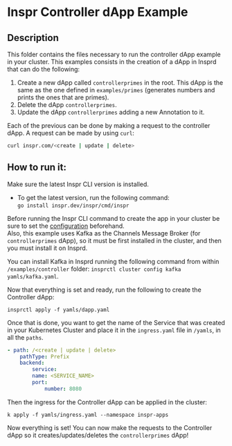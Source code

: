 # Inspr Controller dApp Example

## Description

This folder contains the files necessary to run the controller dApp example in your cluster. This examples consists in the creation of a dApp in Insprd that can do the following:

1. Create a new dApp called `controllerprimes` in the root. This dApp is the same as the one defined in `examples/primes` (generates numbers and prints the ones that are primes).
2. Delete the dApp `controllerprimes`.
3. Update the dApp `controllerprimes` adding a new Annotation to it.

Each of the previous can be done by making a request to the controller dApp. A request can be made by using `curl`:  
```zsh
curl inspr.com/<create | update | delete>
```

## How to run it:

Make sure the latest Inspr CLI version is installed.

- To get the latest version, run the following command:  
  `go install inspr.dev/inspr/cmd/inspr`

Before running the Inspr CLI command to create the app in your cluster be sure to set the [configuration](../../docs/readme.md) beforehand.  
Also, this example uses Kafka as the Channels Message Broker (for `controllerprimes` dApp), so it must be first installed in the cluster, and then you must install it on Insprd.  

You can install Kafka in Insprd running the following command from within `/examples/controller` folder:
`insprctl cluster config kafka yamls/kafka.yaml`. 

Now that everything is set and ready, run the following to create the Controller dApp:
```
insprctl apply -f yamls/dapp.yaml
```

Once that is done, you want to get the name of the Service that was created in your Kubernetes Cluster and place it in the `ingress.yaml` file in `/yamls`, in all the `paths`.
```yaml
- path: /<create | update | delete>
    pathType: Prefix
    backend:
        service:
        name: <SERVICE_NAME>
        port:
            number: 8080
```

Then the ingress for the Controller dApp can be applied in the cluster:
```
k apply -f yamls/ingress.yaml --namespace inspr-apps
```

Now everything is set! You can now make the requests to the Controller dApp so it creates/updates/deletes the `controllerprimes` dApp!